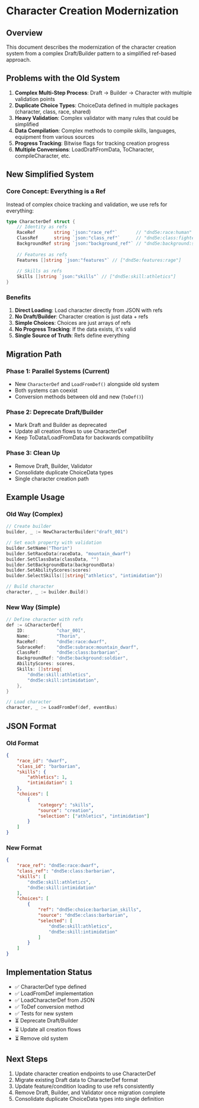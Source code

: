 # Character Creation Modernization

## Overview

This document describes the modernization of the character creation system from a complex Draft/Builder pattern to a simplified ref-based approach.

## Problems with the Old System

1. **Complex Multi-Step Process**: Draft -> Builder -> Character with multiple validation points
2. **Duplicate Choice Types**: ChoiceData defined in multiple packages (character, class, race, shared)
3. **Heavy Validation**: Complex validator with many rules that could be simplified
4. **Data Compilation**: Complex methods to compile skills, languages, equipment from various sources
5. **Progress Tracking**: Bitwise flags for tracking creation progress
6. **Multiple Conversions**: LoadDraftFromData, ToCharacter, compileCharacter, etc.

## New Simplified System

### Core Concept: Everything is a Ref

Instead of complex choice tracking and validation, we use refs for everything:

```go
type CharacterDef struct {
    // Identity as refs
    RaceRef       string `json:"race_ref"`       // "dnd5e:race:human"
    ClassRef      string `json:"class_ref"`      // "dnd5e:class:fighter"
    BackgroundRef string `json:"background_ref"` // "dnd5e:background:soldier"
    
    // Features as refs
    Features []string `json:"features"` // ["dnd5e:features:rage"]
    
    // Skills as refs
    Skills []string `json:"skills"` // ["dnd5e:skill:athletics"]
}
```

### Benefits

1. **Direct Loading**: Load character directly from JSON with refs
2. **No Draft/Builder**: Character creation is just data + refs
3. **Simple Choices**: Choices are just arrays of refs
4. **No Progress Tracking**: If the data exists, it's valid
5. **Single Source of Truth**: Refs define everything

## Migration Path

### Phase 1: Parallel Systems (Current)
- New `CharacterDef` and `LoadFromDef()` alongside old system
- Both systems can coexist
- Conversion methods between old and new (`ToDef()`)

### Phase 2: Deprecate Draft/Builder
- Mark Draft and Builder as deprecated
- Update all creation flows to use CharacterDef
- Keep ToData/LoadFromData for backwards compatibility

### Phase 3: Clean Up
- Remove Draft, Builder, Validator
- Consolidate duplicate ChoiceData types
- Single character creation path

## Example Usage

### Old Way (Complex)
```go
// Create builder
builder, _ := NewCharacterBuilder("draft_001")

// Set each property with validation
builder.SetName("Thorin")
builder.SetRaceData(raceData, "mountain_dwarf")
builder.SetClassData(classData, "")
builder.SetBackgroundData(backgroundData)
builder.SetAbilityScores(scores)
builder.SelectSkills([]string{"athletics", "intimidation"})

// Build character
character, _ := builder.Build()
```

### New Way (Simple)
```go
// Define character with refs
def := &CharacterDef{
    ID:            "char_001",
    Name:          "Thorin",
    RaceRef:       "dnd5e:race:dwarf",
    SubraceRef:    "dnd5e:subrace:mountain_dwarf",
    ClassRef:      "dnd5e:class:barbarian",
    BackgroundRef: "dnd5e:background:soldier",
    AbilityScores: scores,
    Skills: []string{
        "dnd5e:skill:athletics",
        "dnd5e:skill:intimidation",
    },
}

// Load character
character, _ := LoadFromDef(def, eventBus)
```

## JSON Format

### Old Format
```json
{
    "race_id": "dwarf",
    "class_id": "barbarian",
    "skills": {
        "athletics": 1,
        "intimidation": 1
    },
    "choices": [
        {
            "category": "skills",
            "source": "creation",
            "selection": ["athletics", "intimidation"]
        }
    ]
}
```

### New Format
```json
{
    "race_ref": "dnd5e:race:dwarf",
    "class_ref": "dnd5e:class:barbarian",
    "skills": [
        "dnd5e:skill:athletics",
        "dnd5e:skill:intimidation"
    ],
    "choices": [
        {
            "ref": "dnd5e:choice:barbarian_skills",
            "source": "dnd5e:class:barbarian",
            "selected": [
                "dnd5e:skill:athletics",
                "dnd5e:skill:intimidation"
            ]
        }
    ]
}
```

## Implementation Status

- ✅ CharacterDef type defined
- ✅ LoadFromDef implementation
- ✅ LoadCharacterDef from JSON
- ✅ ToDef conversion method
- ✅ Tests for new system
- ⏳ Deprecate Draft/Builder
- ⏳ Update all creation flows
- ⏳ Remove old system

## Next Steps

1. Update character creation endpoints to use CharacterDef
2. Migrate existing Draft data to CharacterDef format
3. Update feature/condition loading to use refs consistently
4. Remove Draft, Builder, and Validator once migration complete
5. Consolidate duplicate ChoiceData types into single definition